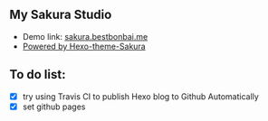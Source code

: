 
## My Sakura Studio
- Demo link: [sakura.bestbonbai.me](https://sakura.bestbonbai.me )
- [Powered by Hexo-theme-Sakura](https://docs.hojun.cn/sakura/docs/)

## To do list:
- [x] try using Travis CI to publish Hexo blog to Github Automatically
- [x] set github pages
